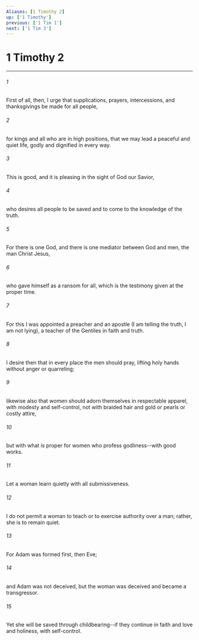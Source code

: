 ```yaml
---
Aliases: [1 Timothy 2]
up: ['1 Timothy']
previous: ['1 Tim 1']
next: ['1 Tim 3']
---
```

# 1 Timothy 2
***



###### 1 
First of all, then, I urge that supplications, prayers, intercessions, and thanksgivings be made for all people, 

###### 2 
for kings and all who are in high positions, that we may lead a peaceful and quiet life, godly and dignified in every way. 

###### 3 
This is good, and it is pleasing in the sight of God our Savior, 

###### 4 
who desires all people to be saved and to come to the knowledge of the truth. 

###### 5 
For there is one God, and there is one mediator between God and men, the man Christ Jesus, 

###### 6 
who gave himself as a ransom for all, which is the testimony given at the proper time. 

###### 7 
For this I was appointed a preacher and an apostle (I am telling the truth, I am not lying), a teacher of the Gentiles in faith and truth. 

###### 8 
I desire then that in every place the men should pray, lifting holy hands without anger or quarreling; 

###### 9 
likewise also that women should adorn themselves in respectable apparel, with modesty and self-control, not with braided hair and gold or pearls or costly attire, 

###### 10 
but with what is proper for women who profess godliness--with good works. 

###### 11 
Let a woman learn quietly with all submissiveness. 

###### 12 
I do not permit a woman to teach or to exercise authority over a man; rather, she is to remain quiet. 

###### 13 
For Adam was formed first, then Eve; 

###### 14 
and Adam was not deceived, but the woman was deceived and became a transgressor. 

###### 15 
Yet she will be saved through childbearing--if they continue in faith and love and holiness, with self-control.

